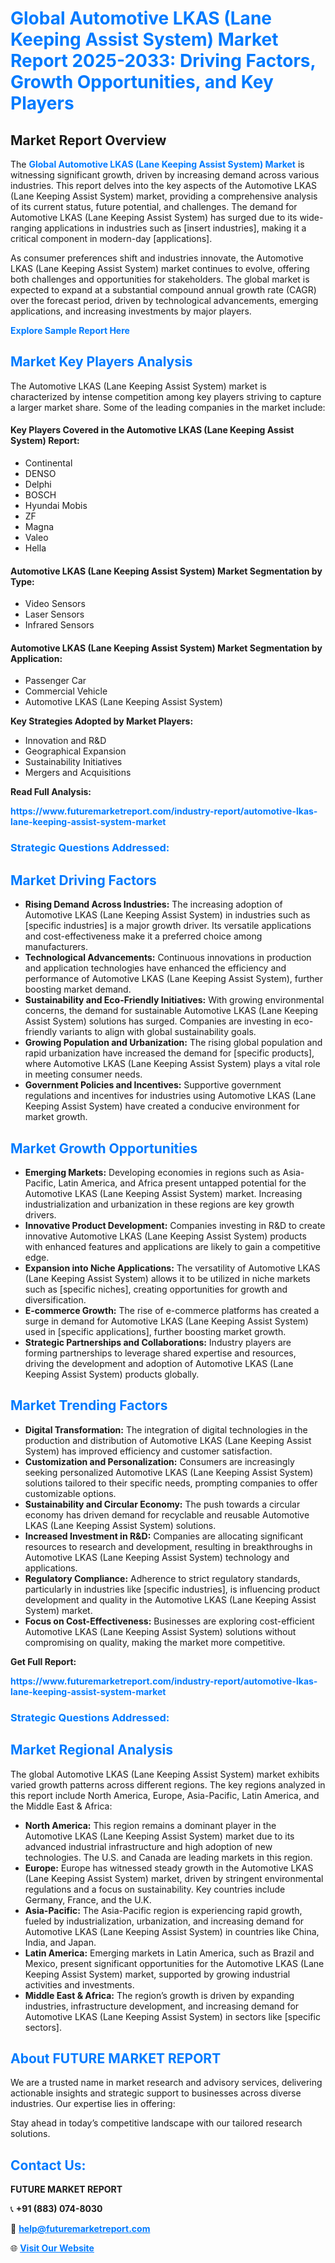 <h1 style="color: #007BFF;">Global Automotive LKAS (Lane Keeping Assist System) Market Report 2025-2033: Driving Factors, Growth Opportunities, and Key Players</h1>

<section id="overview">
<h2>Market Report Overview</h2>
<p>The <a href="https://www.futuremarketreport.com/industry-report/automotive-lkas-lane-keeping-assist-system-market" style="color: #007BFF; text-decoration: none;"><strong>Global Automotive LKAS (Lane Keeping Assist System) Market</strong></a> is witnessing significant growth, driven by increasing demand across various industries. This report delves into the key aspects of the Automotive LKAS (Lane Keeping Assist System) market, providing a comprehensive analysis of its current status, future potential, and challenges. The demand for Automotive LKAS (Lane Keeping Assist System) has surged due to its wide-ranging applications in industries such as [insert industries], making it a critical component in modern-day [applications].</p>
<p>As consumer preferences shift and industries innovate, the Automotive LKAS (Lane Keeping Assist System) market continues to evolve, offering both challenges and opportunities for stakeholders. The global market is expected to expand at a substantial compound annual growth rate (CAGR) over the forecast period, driven by technological advancements, emerging applications, and increasing investments by major players.</p>
</section>

<section id="overview">
<p><a href="https://www.futuremarketreport.com/request-sample/reportId=126826" style="color: #007BFF; text-decoration: none;"><strong>Explore Sample Report Here</strong></a></p>
</section>

<section id="key-players">
<h2 style="color: #007BFF;">Market Key Players Analysis</h2>
<p>The Automotive LKAS (Lane Keeping Assist System) market is characterized by intense competition among key players striving to capture a larger market share. Some of the leading companies in the market include:</p>
<h4>Key Players Covered in the Automotive LKAS (Lane Keeping Assist System) Report:</h4>
<ul><li>Continental</li><li>DENSO</li><li>Delphi</li><li>BOSCH</li><li>Hyundai Mobis</li><li>ZF</li><li>Magna</li><li>Valeo</li><li>Hella</li></ul>
<h4>Automotive LKAS (Lane Keeping Assist System) Market Segmentation by Type:</h4>
<ul><li>Video Sensors</li><li>Laser Sensors</li><li>Infrared Sensors</li></ul>

<h4>Automotive LKAS (Lane Keeping Assist System) Market Segmentation by Application:</h4>
<ul><li>Passenger Car</li><li>Commercial Vehicle</li><li>Automotive LKAS (Lane Keeping Assist System)</li></ul>
<p><strong>Key Strategies Adopted by Market Players:</strong></p>
<ul>
<li>Innovation and R&D</li>
<li>Geographical Expansion</li>
<li>Sustainability Initiatives</li>
<li>Mergers and Acquisitions</li>
</ul>
</section>

<section>
<p><strong>Read Full Analysis: </strong></p><a href="https://www.futuremarketreport.com/industry-report/automotive-lkas-lane-keeping-assist-system-market" style="color: #007BFF; text-decoration: none;"><strong>https://www.futuremarketreport.com/industry-report/automotive-lkas-lane-keeping-assist-system-market</strong></a>
<h3 style="color: #007BFF;">Strategic Questions Addressed:</h3>
</section>

<section id="driving-factors">
<h2 style="color: #007BFF;">Market Driving Factors</h2>
<ul>
<li><strong>Rising Demand Across Industries:</strong> The increasing adoption of Automotive LKAS (Lane Keeping Assist System) in industries such as [specific industries] is a major growth driver. Its versatile applications and cost-effectiveness make it a preferred choice among manufacturers.</li>
<li><strong>Technological Advancements:</strong> Continuous innovations in production and application technologies have enhanced the efficiency and performance of Automotive LKAS (Lane Keeping Assist System), further boosting market demand.</li>
<li><strong>Sustainability and Eco-Friendly Initiatives:</strong> With growing environmental concerns, the demand for sustainable Automotive LKAS (Lane Keeping Assist System) solutions has surged. Companies are investing in eco-friendly variants to align with global sustainability goals.</li>
<li><strong>Growing Population and Urbanization:</strong> The rising global population and rapid urbanization have increased the demand for [specific products], where Automotive LKAS (Lane Keeping Assist System) plays a vital role in meeting consumer needs.</li>
<li><strong>Government Policies and Incentives:</strong> Supportive government regulations and incentives for industries using Automotive LKAS (Lane Keeping Assist System) have created a conducive environment for market growth.</li>
</ul>
</section>

<section id="growth-opportunities">
<h2 style="color: #007BFF;">Market Growth Opportunities</h2>
<ul>
<li><strong>Emerging Markets:</strong> Developing economies in regions such as Asia-Pacific, Latin America, and Africa present untapped potential for the Automotive LKAS (Lane Keeping Assist System) market. Increasing industrialization and urbanization in these regions are key growth drivers.</li>
<li><strong>Innovative Product Development:</strong> Companies investing in R&D to create innovative Automotive LKAS (Lane Keeping Assist System) products with enhanced features and applications are likely to gain a competitive edge.</li>
<li><strong>Expansion into Niche Applications:</strong> The versatility of Automotive LKAS (Lane Keeping Assist System) allows it to be utilized in niche markets such as [specific niches], creating opportunities for growth and diversification.</li>
<li><strong>E-commerce Growth:</strong> The rise of e-commerce platforms has created a surge in demand for Automotive LKAS (Lane Keeping Assist System) used in [specific applications], further boosting market growth.</li>
<li><strong>Strategic Partnerships and Collaborations:</strong> Industry players are forming partnerships to leverage shared expertise and resources, driving the development and adoption of Automotive LKAS (Lane Keeping Assist System) products globally.</li>
</ul>
</section>

<section id="trending-factors">
<h2 style="color: #007BFF;">Market Trending Factors</h2>
<ul>
<li><strong>Digital Transformation:</strong> The integration of digital technologies in the production and distribution of Automotive LKAS (Lane Keeping Assist System) has improved efficiency and customer satisfaction.</li>
<li><strong>Customization and Personalization:</strong> Consumers are increasingly seeking personalized Automotive LKAS (Lane Keeping Assist System) solutions tailored to their specific needs, prompting companies to offer customizable options.</li>
<li><strong>Sustainability and Circular Economy:</strong> The push towards a circular economy has driven demand for recyclable and reusable Automotive LKAS (Lane Keeping Assist System) solutions.</li>
<li><strong>Increased Investment in R&D:</strong> Companies are allocating significant resources to research and development, resulting in breakthroughs in Automotive LKAS (Lane Keeping Assist System) technology and applications.</li>
<li><strong>Regulatory Compliance:</strong> Adherence to strict regulatory standards, particularly in industries like [specific industries], is influencing product development and quality in the Automotive LKAS (Lane Keeping Assist System) market.</li>
<li><strong>Focus on Cost-Effectiveness:</strong> Businesses are exploring cost-efficient Automotive LKAS (Lane Keeping Assist System) solutions without compromising on quality, making the market more competitive.</li>
</ul>
</section>

<section>
<p><strong>Get Full Report: </strong></p><a href="https://www.futuremarketreport.com/industry-report/automotive-lkas-lane-keeping-assist-system-market" style="color: #007BFF; text-decoration: none;"><strong>https://www.futuremarketreport.com/industry-report/automotive-lkas-lane-keeping-assist-system-market</strong></a>
<h3 style="color: #007BFF;">Strategic Questions Addressed:</h3>
</section>


<section id="regional-analysis">
<h2 style="color: #007BFF;">Market Regional Analysis</h2>
<p>The global Automotive LKAS (Lane Keeping Assist System) market exhibits varied growth patterns across different regions. The key regions analyzed in this report include North America, Europe, Asia-Pacific, Latin America, and the Middle East & Africa:</p>
<ul>
<li><strong>North America:</strong> This region remains a dominant player in the Automotive LKAS (Lane Keeping Assist System) market due to its advanced industrial infrastructure and high adoption of new technologies. The U.S. and Canada are leading markets in this region.</li>
<li><strong>Europe:</strong> Europe has witnessed steady growth in the Automotive LKAS (Lane Keeping Assist System) market, driven by stringent environmental regulations and a focus on sustainability. Key countries include Germany, France, and the U.K.</li>
<li><strong>Asia-Pacific:</strong> The Asia-Pacific region is experiencing rapid growth, fueled by industrialization, urbanization, and increasing demand for Automotive LKAS (Lane Keeping Assist System) in countries like China, India, and Japan.</li>
<li><strong>Latin America:</strong> Emerging markets in Latin America, such as Brazil and Mexico, present significant opportunities for the Automotive LKAS (Lane Keeping Assist System) market, supported by growing industrial activities and investments.</li>
<li><strong>Middle East & Africa:</strong> The region’s growth is driven by expanding industries, infrastructure development, and increasing demand for Automotive LKAS (Lane Keeping Assist System) in sectors like [specific sectors].</li>
</ul>
</section>

<footer>
<h2 style="color: #007BFF;">About FUTURE MARKET REPORT</h2>
<p>We are a trusted name in market research and advisory services, delivering actionable insights and strategic support to businesses across diverse industries. Our expertise lies in offering:</p>

<p>Stay ahead in today’s competitive landscape with our tailored research solutions.</p>

<h2 style="color: #007BFF;">Contact Us:</h2>
<p><strong>FUTURE MARKET REPORT</strong></p>
<p>📞 <strong>+91 (883) 074-8030</strong></p>
<p>📧 <strong><a href="mailto:help@futuremarketreport.com" style="color: #007BFF;">help@futuremarketreport.com</a></strong></p>
<p>🌐 <strong><a href="https://www.futuremarketreport.com/" style="color: #007BFF;">Visit Our Website</a></strong></p>
</footer>